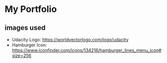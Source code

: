 # My Portfolio

## images used

* Udacity Logo: https://worldvectorlogo.com/logo/udacity
* Hamburger Icon: https://www.iconfinder.com/icons/134216/hamburger_lines_menu_icon#size=256
